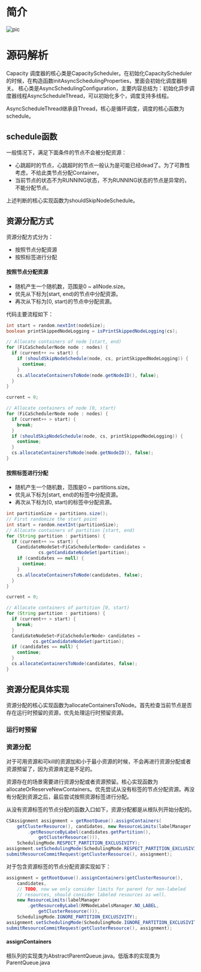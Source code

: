 
# 简介

![pic](https://pan.zeekling.cn/zeekling/hadoop/yarn_00002.png)

# 源码解析

Capacity 调度器的核心类是CapacityScheduler。在初始化CapacityScheduler的时候，在构造函数initAsyncSchedulingProperties，里面会初始化调度器相关。
核心类是AsyncSchedulingConfiguration，主要内容总结为：初始化异步调度器线程AsyncScheduleThread，可以初始化多个，调度支持多线程。

AsyncScheduleThread继承自Thread，核心是循环调度，调度的核心函数为schedule。

## schedule函数

一般情况下，满足下面条件的节点不会被分配资源：
- 心跳超时的节点，心跳超时的节点一般认为是可能已经dead了。为了可靠性考虑，不给此类节点分配Container。
- 当前节点的状态不为RUNNING状态，不为RUNNING状态的节点是异常的，不能分配节点。

上述判断的核心实现函数为shouldSkipNodeSchedule。

## 资源分配方式

资源分配方式分为：
- 按照节点分配资源
- 按照标签进行分配


#### 按照节点分配资源

- 随机产生一个随机数，范围是0 ~ allNode.size。
- 优先从下标为[start, end)的节点中分配资源。
- 再次从下标为[0, start)的节点中分配资源。

代码主要流程如下：
```java
int start = random.nextInt(nodeSize);
boolean printSkippedNodeLogging = isPrintSkippedNodeLogging(cs);

// Allocate containers of node [start, end)
for (FiCaSchedulerNode node : nodes) {
  if (current++ >= start) {
    if (shouldSkipNodeSchedule(node, cs, printSkippedNodeLogging)) {
      continue;
    }
    cs.allocateContainersToNode(node.getNodeID(), false);
  }
}

current = 0;

// Allocate containers of node [0, start)
for (FiCaSchedulerNode node : nodes) {
  if (current++ > start) {
    break;
  }
  if (shouldSkipNodeSchedule(node, cs, printSkippedNodeLogging)) {
    continue;
  }
  cs.allocateContainersToNode(node.getNodeID(), false);
}
```

#### 按照标签进行分配


- 随机产生一个随机数，范围是0 ~ partitions.size。
- 优先从下标为[start, end)的标签中分配资源。
- 再次从下标为[0, start)的标签中分配资源。


```java
int partitionSize = partitions.size();
// First randomize the start point
int start = random.nextInt(partitionSize);
// Allocate containers of partition [start, end)
for (String partition : partitions) {
  if (current++ >= start) {
    CandidateNodeSet<FiCaSchedulerNode> candidates =
            cs.getCandidateNodeSet(partition);
    if (candidates == null) {
      continue;
    }
    cs.allocateContainersToNode(candidates, false);
  }
}

current = 0;

// Allocate containers of partition [0, start)
for (String partition : partitions) {
  if (current++ > start) {
    break;
  }
  CandidateNodeSet<FiCaSchedulerNode> candidates =
          cs.getCandidateNodeSet(partition);
  if (candidates == null) {
    continue;
  }
  cs.allocateContainersToNode(candidates, false);
}
```

## 资源分配具体实现

资源分配的核心实现函数为allocateContainersToNode。首先检查当前节点是否存在运行时预留的资源，优先处理运行时预留资源。

### 运行时预留


### 资源分配

对于可用资源和可kill的资源加和小于最小资源的时候，不会再进行资源分配或者资源预留了，因为资源肯定是不足的。

资源存在的场景需要进行资源分配或者资源预留。核心实现函数为allocateOrReserveNewContainers。优先尝试从没有标签的节点分配资源。再没有分配到资源之后，最后尝试按照资源标签进行分配。

从没有资源标签的节点分配的函数入口如下，资源分配都是从根队列开始分配的。

```java
CSAssignment assignment = getRootQueue().assignContainers(
    getClusterResource(), candidates, new ResourceLimits(labelManager
        .getResourceByLabel(candidates.getPartition(),
            getClusterResource())),
    SchedulingMode.RESPECT_PARTITION_EXCLUSIVITY);
assignment.setSchedulingMode(SchedulingMode.RESPECT_PARTITION_EXCLUSIVITY);
submitResourceCommitRequest(getClusterResource(), assignment);
```

对于包含资源标签的节点分配资源实现如下：

```java
assignment = getRootQueue().assignContainers(getClusterResource(),
    candidates,
    // TODO, now we only consider limits for parent for non-labeled
    // resources, should consider labeled resources as well.
    new ResourceLimits(labelManager
        .getResourceByLabel(RMNodeLabelsManager.NO_LABEL,
            getClusterResource())),
    SchedulingMode.IGNORE_PARTITION_EXCLUSIVITY);
assignment.setSchedulingMode(SchedulingMode.IGNORE_PARTITION_EXCLUSIVITY);
submitResourceCommitRequest(getClusterResource(), assignment);
```

#### assignContainers

根队列的实现类为AbstractParentQueue.java。低版本的实现类为ParentQueue.java



